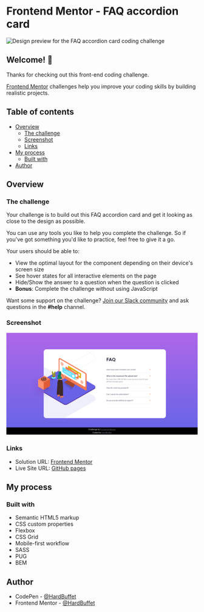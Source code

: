 # Frontend Mentor - FAQ accordion card

![Design preview for the FAQ accordion card coding challenge](./design/desktop-preview.jpg)

## Welcome! 👋

Thanks for checking out this front-end coding challenge.

[Frontend Mentor](https://www.frontendmentor.io) challenges help you improve your coding skills by building realistic projects.

## Table of contents

- [Overview](#overview)
  - [The challenge](#the-challenge)
  - [Screenshot](#screenshot)
  - [Links](#links)
- [My process](#my-process)
  - [Built with](#built-with)
- [Author](#author)

## Overview

### The challenge

Your challenge is to build out this FAQ accordion card and get it looking as close to the design as possible.

You can use any tools you like to help you complete the challenge. So if you've got something you'd like to practice, feel free to give it a go.

Your users should be able to:

- View the optimal layout for the component depending on their device's screen size
- See hover states for all interactive elements on the page
- Hide/Show the answer to a question when the question is clicked
- **Bonus**: Complete the challenge without using JavaScript

Want some support on the challenge? [Join our Slack community](https://www.frontendmentor.io/slack) and ask questions in the **#help** channel.

### Screenshot

![](./images/final-project-desktop.png)

### Links

- Solution URL: [Frontend Mentor](https://www.frontendmentor.io/solutions/faq-accordion-card-Z6pgf0Gjdh)
- Live Site URL: [GitHub pages](https://hardbuffet.github.io/faq-accordion-card/)

## My process

### Built with

- Semantic HTML5 markup
- CSS custom properties
- Flexbox
- CSS Grid
- Mobile-first workflow
- SASS
- PUG
- BEM

## Author

- CodePen - [@HardBuffet](https://codepen.io/HardBuffet)
- Frontend Mentor - [@HardBuffet](https://www.frontendmentor.io/profile/HardBuffet)
